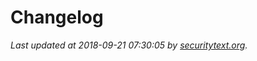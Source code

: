 # Changelog

_Last updated at 2018-09-21 07:30:05 by [securitytext.org](https://securitytext.org)._
